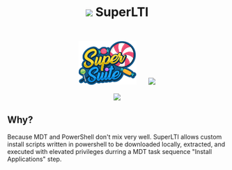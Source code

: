 <h1 align="center">
 <img height="25" src="https://raw.githubusercontent.com/belowaverage-org/SuperLTI/master/SuperLTI/Resources/icon.ico">
 SuperLTI
</h1>
<br>

<p align="center">
 <img height="100" src="https://raw.githubusercontent.com/krisdb2009/documentation/master/images/supersweet.png">
 &nbsp;&nbsp;&nbsp;&nbsp;&nbsp;
 <img height="100" src="https://raw.githubusercontent.com/belowaverage-org/SuperLTI/master/SuperLTI/Resources/icon.ico">
 <br><br>
 <img src="https://raw.githubusercontent.com/krisdb2009/documentation/master/images/superlti.gif">
</p>


<h2>Why?</h2>
Because MDT and PowerShell don't mix very well.
SuperLTI allows custom install scripts written in powershell to be downloaded locally, extracted, and executed with elevated privileges durring a MDT task sequence "Install Applications" step.
